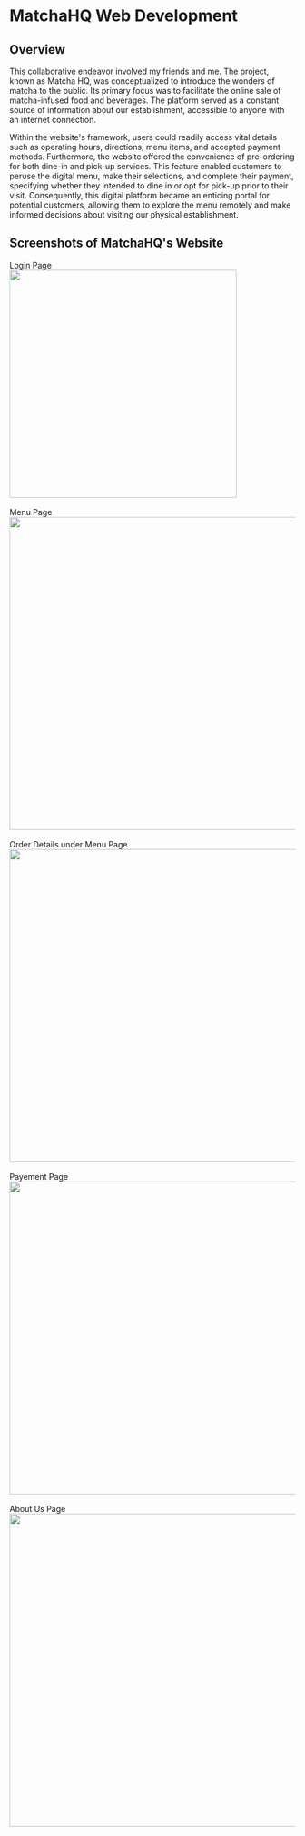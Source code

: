 # MatchaHQ Web Development

## Overview 
This collaborative endeavor involved my friends and me. The project, known as Matcha HQ, was conceptualized to introduce the wonders of matcha to the public. Its primary focus was to facilitate the online sale of matcha-infused food and beverages. The platform served as a constant source of information about our establishment, accessible to anyone with an internet connection.

Within the website's framework, users could readily access vital details such as operating hours, directions, menu items, and accepted payment methods. Furthermore, the website offered the convenience of pre-ordering for both dine-in and pick-up services. This feature enabled customers to peruse the digital menu, make their selections, and complete their payment, specifying whether they intended to dine in or opt for pick-up prior to their visit. Consequently, this digital platform became an enticing portal for potential customers, allowing them to explore the menu remotely and make informed decisions about visiting our physical establishment.

## Screenshots of MatchaHQ's Website
Login Page <br />
<img src="https://github.com/xyoongi/MatchaHQ-Web-Development/assets/86104103/77536369-8310-4230-8c55-4ab2ca2cfc7f" height="400"/>
<br /> <br />
Menu Page <br />
<img src="https://github.com/xyoongi/MatchaHQ-Web-Development/assets/86104103/6b2650e7-dd58-4cd0-9d50-d1f2aff42788" width="550"/>
<br /> <br />
Order Details under Menu Page  <br />
<img src="https://github.com/xyoongi/MatchaHQ-Web-Development/assets/86104103/61577434-c1d9-4884-a37c-c86b3d6a24c2" width="550"/>
<br /> <br />
Payement Page  <br />
<img src="https://github.com/xyoongi/MatchaHQ-Web-Development/assets/86104103/81cd785e-17c4-43ce-bd37-d616ddca7a3e" width="550"/>
<br /> <br />
About Us Page  <br />
<img src="https://github.com/xyoongi/MatchaHQ-Web-Development/assets/86104103/9b17dad5-e5cb-4a4e-8bc1-0507c27085c7" width="550"/>


